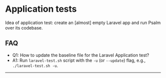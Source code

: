 # Application tests

Idea of application test: create an [almost] empty Laravel app and run Psalm over its codebase.

## FAQ

 - Q1: How to update the baseline file for the Laravel Application test?
 - A1: Run `laravel-test.sh` script with the `-u` (or `--update`) flag, e.g., `./laravel-test.sh -u`.
____
